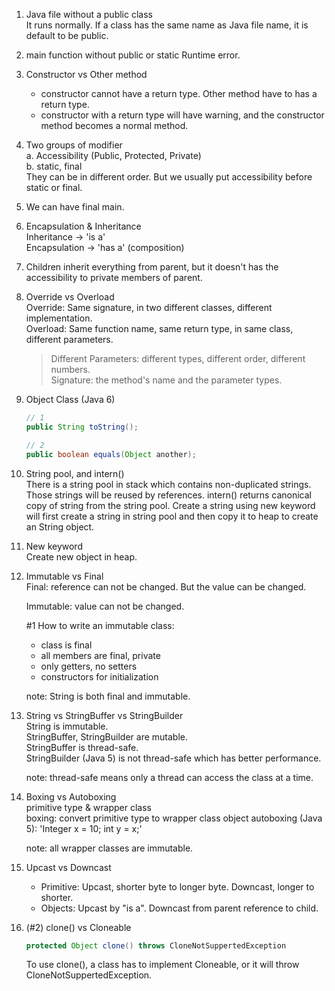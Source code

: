 1. Java file without a public class  
	It runs normally. If a class has the same name as Java file name, it is default to be public.

2. main function without public or static
	Runtime error.

3. Constructor vs Other method  
	* constructor cannot have a return type. Other method have to has a return type.  
	* constructor with a return type will have warning, and the constructor method becomes a normal method.

4. Two groups of modifier  
	a. Accessibility (Public, Protected, Private)  
	b. static, final  
They can be in different order. But we usually put accessibility before static or final.

5. We can have final main.

6. Encapsulation & Inheritance  
	Inheritance -> 'is a'  
	Encapsulation -> 'has a' (composition)

7. Children inherit everything from parent, but it doesn't has the accessibility to private members of  parent.

8. Override vs Overload  
	Override: Same signature, in two different classes, different implementation.  
	Overload: Same function name, same return type, in same class, different parameters.

	> Different Parameters: different types, different order, different numbers.  
	> Signature: the method's name and the parameter types.

9. Object Class (Java 6)  
	```java
	// 1
	public String toString();

	// 2
	public boolean equals(Object another);
	```

10. String pool, and intern()  
	There is a string pool in stack which contains non-duplicated strings. Those strings will be reused by references. intern() returns canonical copy of string from the string pool. Create a string using new keyword will first create a string in string pool and then copy it to heap to create an String object.

11. New keyword  
	Create new object in heap.

12. Immutable vs Final  
	Final: reference can not be changed. But the value can be changed. 

	Immutable: value can not be changed.

	\#1 How to write an immutable class:
	* class is final
	* all members are final, private
	* only getters, no setters
	* constructors for initialization

	note: String is both final and immutable.

13. String vs StringBuffer vs StringBuilder  
	String is immutable.  
	StringBuffer, StringBuilder are mutable.  
	StringBuffer is thread-safe.  
	StringBuilder (Java 5) is not thread-safe which has better performance.

	note: thread-safe means only a thread can access the class at a time.

14.	Boxing vs Autoboxing  
	primitive type & wrapper class  
	boxing: convert primitive type to wrapper class object
	autoboxing (Java 5): 'Integer x = 10; int y = x;'

	note: all wrapper classes are immutable.

15. Upcast vs Downcast  
	* Primitive: Upcast, shorter byte to longer byte. Downcast, longer to shorter.  
	* Objects: Upcast by "is a". Downcast from parent reference to child.

16. (\#2) clone() vs Cloneable 
	```java
	protected Object clone() throws CloneNotSuppertedException
	```

	To use clone(), a class has to implement Cloneable, or it will throw CloneNotSuppertedException.